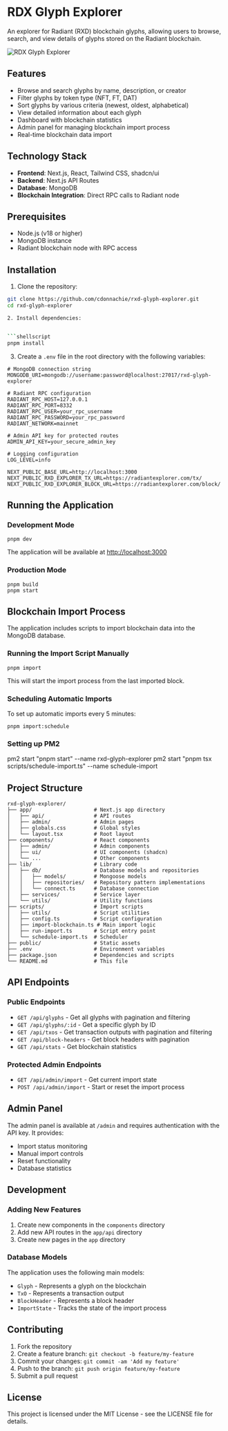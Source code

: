 # RDX Glyph Explorer

An explorer for Radiant (RXD) blockchain glyphs, allowing users to browse, search, and view details of glyphs stored on the Radiant blockchain.

![RDX Glyph Explorer](https://glyph.blockminerz.com/radiant-logo.png?height=400&width=800&text=RDX+Glyph+Explorer)

## Features

- Browse and search glyphs by name, description, or creator
- Filter glyphs by token type (NFT, FT, DAT)
- Sort glyphs by various criteria (newest, oldest, alphabetical)
- View detailed information about each glyph
- Dashboard with blockchain statistics
- Admin panel for managing blockchain import process
- Real-time blockchain data import

## Technology Stack

- **Frontend**: Next.js, React, Tailwind CSS, shadcn/ui
- **Backend**: Next.js API Routes
- **Database**: MongoDB
- **Blockchain Integration**: Direct RPC calls to Radiant node

## Prerequisites

- Node.js (v18 or higher)
- MongoDB instance
- Radiant blockchain node with RPC access

## Installation

1. Clone the repository:

```bash
git clone https://github.com/cdonnachie/rxd-glyph-explorer.git
cd rxd-glyph-explorer

2. Install dependencies:


```shellscript
pnpm install
```

3. Create a `.env` file in the root directory with the following variables:


```plaintext
# MongoDB connection string
MONGODB_URI=mongodb://username:password@localhost:27017/rxd-glyph-explorer

# Radiant RPC configuration
RADIANT_RPC_HOST=127.0.0.1
RADIANT_RPC_PORT=8332
RADIANT_RPC_USER=your_rpc_username
RADIANT_RPC_PASSWORD=your_rpc_password
RADIANT_NETWORK=mainnet

# Admin API key for protected routes
ADMIN_API_KEY=your_secure_admin_key

# Logging configuration
LOG_LEVEL=info

NEXT_PUBLIC_BASE_URL=http://localhost:3000
NEXT_PUBLIC_RXD_EXPLORER_TX_URL=https://radiantexplorer.com/tx/
NEXT_PUBLIC_RXD_EXPLORER_BLOCK_URL=https://radiantexplorer.com/block/
```

## Running the Application

### Development Mode

```shellscript
pnpm dev
```

The application will be available at [http://localhost:3000](http://localhost:3000)

### Production Mode

```shellscript
pnpm build
pnpm start
```

## Blockchain Import Process

The application includes scripts to import blockchain data into the MongoDB database.

### Running the Import Script Manually

```shellscript
pnpm import
```

This will start the import process from the last imported block.

### Scheduling Automatic Imports

To set up automatic imports every 5 minutes:

```shellscript
pnpm import:schedule
```

### Setting up PM2
pm2 start "pnpm start" --name rxd-glyph-explorer
pm2 start "pnpm tsx scripts/schedule-import.ts" --name schedule-import

## Project Structure

```plaintext
rxd-glyph-explorer/
├── app/                    # Next.js app directory
│   ├── api/                # API routes
│   ├── admin/              # Admin pages
│   ├── globals.css         # Global styles
│   └── layout.tsx          # Root layout
├── components/             # React components
│   ├── admin/              # Admin components
│   ├── ui/                 # UI components (shadcn)
│   └── ...                 # Other components
├── lib/                    # Library code
│   ├── db/                 # Database models and repositories
│   │   ├── models/         # Mongoose models
│   │   ├── repositories/   # Repository pattern implementations
│   │   └── connect.ts      # Database connection
│   ├── services/           # Service layer
│   └── utils/              # Utility functions
├── scripts/                # Import scripts
│   ├── utils/              # Script utilities
│   ├── config.ts           # Script configuration
│   ├── import-blockchain.ts # Main import logic
│   ├── run-import.ts       # Script entry point
│   └── schedule-import.ts  # Scheduler
├── public/                 # Static assets
├── .env                    # Environment variables
├── package.json            # Dependencies and scripts
└── README.md               # This file
```

## API Endpoints

### Public Endpoints

- `GET /api/glyphs` - Get all glyphs with pagination and filtering
- `GET /api/glyphs/:id` - Get a specific glyph by ID
- `GET /api/txos` - Get transaction outputs with pagination and filtering
- `GET /api/block-headers` - Get block headers with pagination
- `GET /api/stats` - Get blockchain statistics


### Protected Admin Endpoints

- `GET /api/admin/import` - Get current import state
- `POST /api/admin/import` - Start or reset the import process


## Admin Panel

The admin panel is available at `/admin` and requires authentication with the API key. It provides:

- Import status monitoring
- Manual import controls
- Reset functionality
- Database statistics


## Development

### Adding New Features

1. Create new components in the `components` directory
2. Add new API routes in the `app/api` directory
3. Create new pages in the `app` directory


### Database Models

The application uses the following main models:

- `Glyph` - Represents a glyph on the blockchain
- `TxO` - Represents a transaction output
- `BlockHeader` - Represents a block header
- `ImportState` - Tracks the state of the import process


## Contributing

1. Fork the repository
2. Create a feature branch: `git checkout -b feature/my-feature`
3. Commit your changes: `git commit -am 'Add my feature'`
4. Push to the branch: `git push origin feature/my-feature`
5. Submit a pull request


## License

This project is licensed under the MIT License - see the LICENSE file for details.
